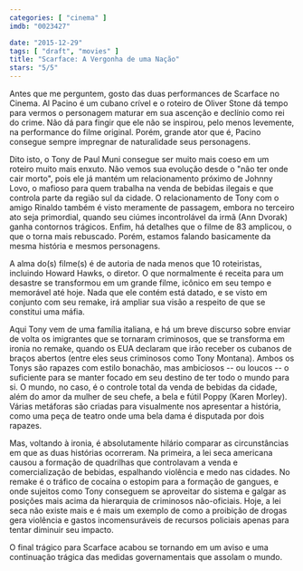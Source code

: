 ```yaml
---
categories: [ "cinema" ]
imdb: "0023427"

date: "2015-12-29"
tags: [ "draft", "movies" ]
title: "Scarface: A Vergonha de uma Nação"
stars: "5/5"
---
```

Antes que me perguntem, gosto das duas performances de Scarface no Cinema. Al Pacino é um cubano crível e o roteiro de Oliver Stone dá tempo para vermos o personagem maturar em sua ascenção e declínio como rei do crime. Não dá para fingir que ele não se inspirou, pelo menos levemente, na performance do filme original. Porém, grande ator que é, Pacino consegue sempre impregnar de naturalidade seus personagens.

Dito isto, o Tony de Paul Muni consegue ser muito mais coeso em um roteiro muito mais enxuto. Não vemos sua evolução desde o "não ter onde cair morto", pois ele já mantém um relacionamento próximo de Johnny Lovo, o mafioso para quem trabalha na venda de bebidas ilegais e que controla parte da região sul da cidade. O relacionamento de Tony com o amigo Rinaldo também é visto meramente de passagem, embora no terceiro ato seja primordial, quando seu ciúmes incontrolável da irmã (Ann Dvorak) ganha contornos trágicos. Enfim, há detalhes que o filme de 83 amplicou, o que o torna mais rebuscado. Porém, estamos falando basicamente da mesma história e mesmos personagens.

A alma do(s) filme(s) é de autoria de nada menos que 10 roteiristas, incluindo Howard Hawks, o diretor. O que normalmente é receita para um desastre se transformou em um grande filme, icônico em seu tempo e memorável até hoje. Nada que ele contém está datado, e se visto em conjunto com seu remake, irá ampliar sua visão a respeito de que se constitui uma máfia.

Aqui Tony vem de uma família italiana, e há um breve discurso sobre enviar de volta os imigrantes que se tornaram criminosos, que se transforma em ironia no remake, quando os EUA declaram que irão receber os cubanos de braços abertos (entre eles seus criminosos como Tony Montana). Ambos os Tonys são rapazes com estilo bonachão, mas ambiciosos -- ou loucos -- o suficiente para se manter focado em seu destino de ter todo o mundo para si. O mundo, no caso, é o controle total da venda de bebidas da cidade, além do amor da mulher de seu chefe, a bela e fútil Poppy (Karen Morley). Várias metáforas são criadas para visualmente nos apresentar a história, como uma peça de teatro onde uma bela dama é disputada por dois rapazes.

Mas, voltando à ironia, é absolutamente hilário comparar as circunstâncias em que as duas histórias ocorreram. Na primeira, a lei seca americana causou a formação de quadrilhas que controlavam a venda e comercialização de bebidas, espalhando violência e medo nas cidades. No remake é o tráfico de cocaína o estopim para a formação de gangues, e onde sujeitos como Tony conseguem se aproveitar do sistema e galgar as posições mais acima da hierarquia de criminosos não-oficiais. Hoje, a lei seca não existe mais e é mais um exemplo de como a proibição de drogas gera violência e gastos incomensuráveis de recursos policiais apenas para tentar diminuir seu impacto.

O final trágico para Scarface acabou se tornando em um aviso e uma continuação trágica das medidas governamentais que assolam o mundo.
